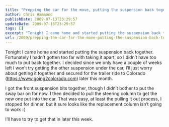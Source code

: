 ```yaml
---
title: "Prepping the car for the move, putting the suspension back together"
author: Chris Hammond
publishDate: 2009-07-13T23:29:57
updateDate: 2009-07-13T23:29:57
tags: []
excerpt: "Tonight I came home and started putting the suspension back together. Fortunately I hadn’t gotten too far with taking it apart, so I didn’t have too much to put back together. I decided since we only have a couple of weeks left I won’t try getting the other suspension under the car, I’ll just worry about getting it together and secured for the trailer ride to Colorado (https://www.going2colorado.com) later this month.  I got the front suspension bits together, though I didn’t bother to put the sway bar on for now. I then decided to pull the steering column to get the new one put into the car. That was easy, at least the pulling it out process, I stopped for dinner, but it sure looks like the replacement column isn’t going to work :(   I’ll have to try to get that in later this week."
url: /2009/prepping-the-car-for-the-move-putting-the-suspension-back-together  # Use the generated URL with year
---
```

<p>Tonight I came home and started putting the suspension back together. Fortunately I hadn’t gotten too far with taking it apart, so I didn’t have too much to put back together. I decided since we only have a couple of weeks left I won’t try getting the other suspension under the car, I’ll just worry about getting it together and secured for the trailer ride to Colorado (<a href="https://www.going2colorado.com">https://www.going2colorado.com</a>) later this month.</p>  <p>I got the front suspension bits together, though I didn’t bother to put the sway bar on for now. I then decided to pull the steering column to get the new one put into the car. That was easy, at least the pulling it out process, I stopped for dinner, but it sure looks like the replacement column isn’t going to work :( </p>  <p>I’ll have to try to get that in later this week.</p>
